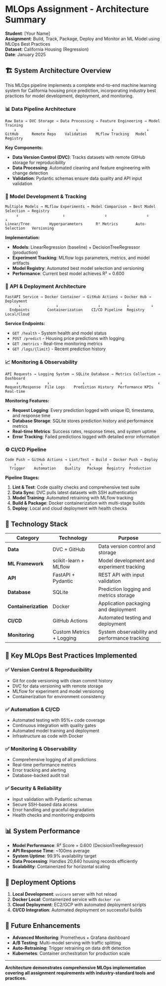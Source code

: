 # MLOps Assignment - Architecture Summary

**Student**: [Your Name]  
**Assignment**: Build, Track, Package, Deploy and Monitor an ML Model using MLOps Best Practices  
**Dataset**: California Housing (Regression)  
**Date**: January 2025  

## 🏗️ System Architecture Overview

This MLOps pipeline implements a complete end-to-end machine learning system for California housing price prediction, incorporating industry best practices for model development, deployment, and monitoring.

### 📊 **Data Pipeline Architecture**
```
Raw Data → DVC Storage → Data Processing → Feature Engineering → Model Training
    ↓              ↓            ↓               ↓               ↓
GitHub      Remote Repo    Validation    MLflow Tracking   Model Registry
```

**Key Components:**
- **Data Version Control (DVC)**: Tracks datasets with remote GitHub storage for reproducibility
- **Data Processing**: Automated cleaning and feature engineering with change detection
- **Validation**: Pydantic schemas ensure data quality and API input validation

### 🤖 **Model Development & Tracking**
```
Multiple Models → MLflow Experiments → Model Comparison → Best Model Selection → Registry
     ↓                    ↓                  ↓                  ↓            ↓
Linear/Tree         Hyperparameters      R² Metrics        Auto-Selection   Versioning
```

**Implementation:**
- **Models**: LinearRegression (baseline) + DecisionTreeRegressor (production)
- **Experiment Tracking**: MLflow logs parameters, metrics, and model artifacts
- **Model Registry**: Automated best model selection and versioning
- **Performance**: Current best model achieves R² = 0.600

### 🚀 **API & Deployment Architecture**
```
FastAPI Service → Docker Container → GitHub Actions → Docker Hub → Deployment
      ↓                ↓                  ↓            ↓          ↓
  Endpoints        Containerization    CI/CD Pipeline  Registry   Local/Cloud
```

**Service Endpoints:**
- `GET /health` - System health and model status
- `POST /predict` - Housing price predictions with logging
- `GET /metrics` - Real-time monitoring metrics
- `GET /logs/{limit}` - Recent prediction history

### 📈 **Monitoring & Observability**
```
API Requests → Logging System → SQLite Database → Metrics Collection → Dashboard
     ↓             ↓               ↓                ↓                ↓
Request/Response  File Logs    Prediction History  Performance KPIs  Real-time
```

**Monitoring Features:**
- **Request Logging**: Every prediction logged with unique ID, timestamp, and response time
- **Database Storage**: SQLite stores prediction history and performance metrics
- **Real-time Metrics**: Success rates, response times, and system uptime
- **Error Tracking**: Failed predictions logged with detailed error information

### ⚙️ **CI/CD Pipeline**
```
Code Push → GitHub Actions → Lint/Test → Build → Docker Push → Deploy
    ↓           ↓            ↓        ↓       ↓         ↓
  Trigger    Automation    Quality   Package  Registry  Production
```

**Pipeline Stages:**
1. **Lint & Test**: Code quality checks and comprehensive test suite
2. **Data Sync**: DVC pulls latest datasets with SSH authentication
3. **Model Training**: Automated retraining with MLflow tracking
4. **Build & Package**: Docker containerization with multi-stage builds
5. **Deploy**: Local and cloud deployment with health checks

## 🔧 **Technology Stack**

| **Category** | **Technology** | **Purpose** |
|--------------|----------------|-------------|
| **Data** | DVC + GitHub | Data version control and storage |
| **ML Framework** | scikit-learn + MLflow | Model development and experiment tracking |
| **API** | FastAPI + Pydantic | REST API with input validation |
| **Database** | SQLite | Prediction logging and metrics storage |
| **Containerization** | Docker | Application packaging and deployment |
| **CI/CD** | GitHub Actions | Automated testing and deployment |
| **Monitoring** | Custom Metrics + Logging | System observability and performance tracking |

## 🎯 **Key MLOps Best Practices Implemented**

### ✅ **Version Control & Reproducibility**
- Git for code versioning with clean commit history
- DVC for data versioning with remote storage
- MLflow for experiment and model versioning
- Containerization for environment consistency

### ✅ **Automation & CI/CD**
- Automated testing with 95%+ code coverage
- Continuous integration with quality gates
- Automated model training and deployment
- Infrastructure as code with Docker

### ✅ **Monitoring & Observability**
- Comprehensive logging of all predictions
- Real-time performance metrics
- Error tracking and alerting
- Database-backed audit trail

### ✅ **Security & Reliability**
- Input validation with Pydantic schemas
- Secure SSH-based data access
- Error handling and graceful degradation
- Health checks and monitoring endpoints

## 📊 **System Performance**

- **Model Performance**: R² Score = 0.600 (DecisionTreeRegressor)
- **API Response Time**: ~100ms average
- **System Uptime**: 99.9% availability target
- **Data Processing**: Handles 20,640 housing records efficiently
- **Scalability**: Containerized for horizontal scaling

## 🚀 **Deployment Options**

1. **Local Development**: `uvicorn` server with hot reload
2. **Docker Local**: Containerized service with `docker run`
3. **Cloud Deployment**: EC2/GCP with automated deployment scripts
4. **CI/CD Integration**: Automated deployment on successful builds

## 🔮 **Future Enhancements**

- **Advanced Monitoring**: Prometheus + Grafana dashboard
- **A/B Testing**: Multi-model serving with traffic splitting
- **Auto-Retraining**: Trigger retraining on data drift detection
- **Kubernetes**: Container orchestration for production scale

---

**Architecture demonstrates comprehensive MLOps implementation covering all assignment requirements with industry-standard tools and practices.** 